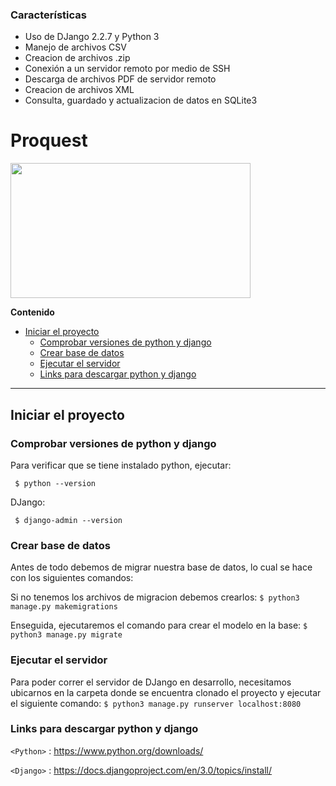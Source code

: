 ### Características

- Uso de DJango 2.2.7 y Python 3
- Manejo de archivos CSV
- Creacion de archivos .zip
- Conexión a un servidor remoto por medio de SSH
- Descarga de archivos PDF de servidor remoto
- Creacion de archivos XML
- Consulta, guardado y actualizacion de datos en SQLite3

# Proquest

<img src="https://migantoju.com/wp-content/uploads/2018/12/1_u_Jr6FozmyMCi3pe9ZsoFg-768x432.png"  width="384" height="216" />


**Contenido**

<!--ts-->
- [Iniciar el proyecto](#inicio)
	* [Comprobar versiones de python y django](#versiones)
	+ [Crear base de datos](#database)
	* [Ejecutar el servidor](#server)
	* [Links para descargar python y django](#links)
<!--te-->

** **
<a name="inicio"/>

## Iniciar el proyecto

<a name="versiones"/>

### Comprobar versiones de python y django

Para verificar que se tiene instalado python, ejecutar:

` $ python --version`

DJango:

` $ django-admin --version`

<a name="database"/>

### Crear base de datos

Antes de todo debemos de migrar nuestra base de datos, lo cual se hace con los siguientes comandos:

Si no tenemos los archivos de migracion debemos crearlos:
`$ python3 manage.py makemigrations`

Enseguida, ejecutaremos el comando para crear el modelo en la base:
`$ python3 manage.py migrate`

<a name="server"/>

### Ejecutar el servidor

Para poder correr el servidor de DJango en desarrollo, necesitamos ubicarnos en la carpeta donde se encuentra clonado el proyecto y ejecutar el siguiente comando:
`$ python3 manage.py runserver localhost:8080`

<a name="links"/>

### Links para descargar python y django

`<Python>` : <https://www.python.org/downloads/>

`<Django>` : <https://docs.djangoproject.com/en/3.0/topics/install/>
